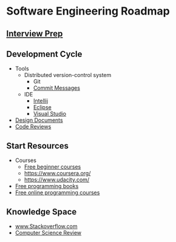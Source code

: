 # Software Engineering Roadmap

## [Interview Prep](https://github.com/unboagable/engineering-roadmap/blob/master/Interview%20Prep.md)

## Development Cycle

* Tools
  * Distributed version-control system
    * Git
    * [Commit Messages](https://chris.beams.io/posts/git-commit/)
  * IDE
    * [Intellij](https://www.jetbrains.com/idea/download)
    * [Eclipse](https://www.eclipse.org/downloads/)
    * [Visual Studio](https://visualstudio.microsoft.com/downloads/)
* [Design Documents](https://www.industrialempathy.com/posts/design-docs-at-google/)
* [Code Reviews](https://github.com/google/eng-practices/blob/master/review/reviewer/comments.md)
  
## Start Resources

* Courses
  * [Free beginner courses](https://www.codecademy.com/)
  * https://www.coursera.org/
  * https://www.udacity.com/
* [Free programming books](https://github.com/EbookFoundation/free-programming-books)
* [Free online programming courses](https://www.reddit.com/r/learnprogramming/comments/4rimxf/heres_a_list_of_234_free_online_programmingcs/)
  
## Knowledge Space

* www.Stackoverflow.com
* [Computer Science Review](https://github.com/unboagable/engineering-roadmap/blob/master/Computer%20Science%20Review/Notes/Computer%20Science%20Review.md)

